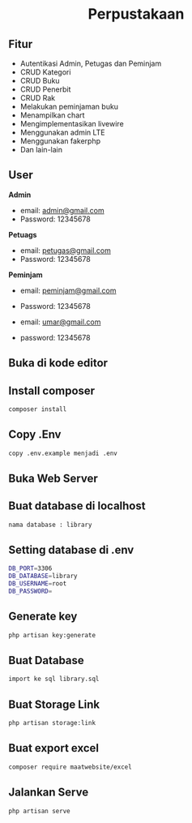 <h1 align="center">Perpustakaan</h1>

## Fitur 

- Autentikasi Admin, Petugas dan Peminjam
- CRUD Kategori
- CRUD Buku
- CRUD Penerbit
- CRUD Rak
- Melakukan peminjaman buku
- Menampilkan chart
- Mengimplementasikan livewire
- Menggunakan admin LTE
- Menggunakan fakerphp
- Dan lain-lain

## User

**Admin**

- email: admin@gmail.com
- Password: 12345678

**Petuags**

- email: petugas@gmail.com
- Password: 12345678

**Peminjam**

- email: peminjam@gmail.com
- Password: 12345678

- email: umar@gmail.com
- password: 12345678

## Buka di kode editor


## Install composer

```bash
composer install
```

## Copy .Env

```bash
copy .env.example menjadi .env
```

## Buka Web Server


## Buat database di localhost 

```bash
nama database : library
```

## Setting database di .env

```bash
DB_PORT=3306
DB_DATABASE=library
DB_USERNAME=root
DB_PASSWORD=
```

## Generate key

```bash
php artisan key:generate
```

## Buat Database

```bash
import ke sql library.sql
```

## Buat Storage Link

```bash
php artisan storage:link
```

## Buat export excel

```bash
composer require maatwebsite/excel
```

## Jalankan Serve

```bash
php artisan serve
```
